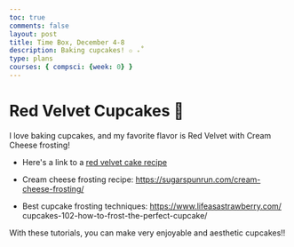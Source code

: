 ```yaml
---
toc: true
comments: false
layout: post
title: Time Box, December 4-8
description: Baking cupcakes! ✩ ₊˚
type: plans
courses: { compsci: {week: 0} }
---
```


# Red Velvet Cupcakes 🧁
I love baking cupcakes, and my favorite flavor is Red Velvet with Cream Cheese frosting!

- Here's a link to a [red velvet cake recipe](https://preppykitchen.com/red-velvet-cupcakes/)

- Cream cheese frosting recipe: https://sugarspunrun.com/cream-cheese-frosting/

- Best cupcake frosting techniques: https://www.lifeasastrawberry.com/
cupcakes-102-how-to-frost-the-perfect-cupcake/

With these tutorials, you can make very enjoyable and aesthetic cupcakes!!
